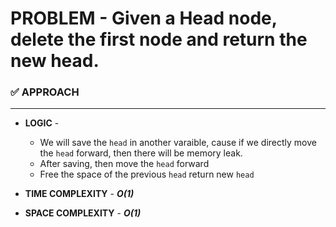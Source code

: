 # PROBLEM - Given a Head node, delete the first node and return the new head.


### ✅ APPROACH
---------------

- **LOGIC** - 
    - We will save the `head` in another varaible, cause if we directly move the `head` forward, then there will be memory leak.
    - After saving, then move the `head` forward
    - Free the space of the previous `head`
    return new `head`

- **TIME COMPLEXITY** - ***O(1)***
- **SPACE COMPLEXITY** - ***O(1)***
